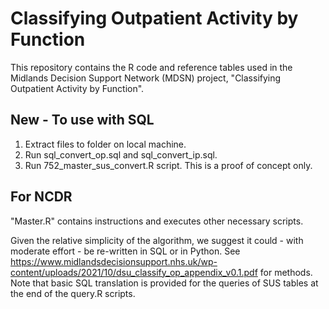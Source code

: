 # Classifying Outpatient Activity by Function
This repository contains the R code and reference tables used in the Midlands Decision Support Network (MDSN) project, "Classifying Outpatient Activity by Function".

## New - To use with SQL 
1. Extract files to folder on local machine. 
2. Run sql_convert_op.sql and sql_convert_ip.sql. 
3. Run 752_master_sus_convert.R script.
This is a proof of concept only.

## For NCDR
"Master.R" contains instructions and executes other necessary scripts. 

Given the relative simplicity of the algorithm, we suggest it could - with moderate effort - be re-written in SQL or in Python. See <https://www.midlandsdecisionsupport.nhs.uk/wp-content/uploads/2021/10/dsu_classify_op_appendix_v0.1.pdf> for methods. Note that basic SQL translation is provided for the queries of SUS tables at the end of the query.R scripts.
